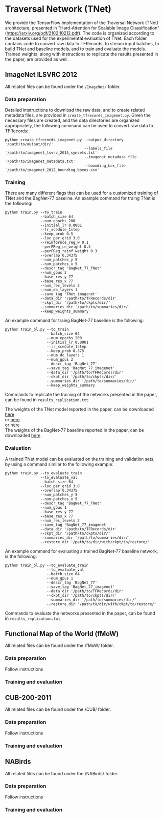 # Traversal Network (TNet)

We provide the TensorFlow implementation of the Traversal Network (TNet) architecture, presented in "Hard-Attention for Scalable Image Classification" (https://arxiv.org/pdf/2102.10212.pdf). The code is organized according to the datasets used for the experimental evaluation of TNet. Each folder contains code to convert raw data to TFRecords, to stream input batches, to build TNet and baseline models, and to train and evaluate the models. Trained weights, along with instructions to replicate the results presented in the paper, are provided as well.

## ImageNet ILSVRC 2012

All related files can be found under the `/ImageNet/` folder.

### Data preparation

Detailed intstructions to download the raw data, and to create related metadata files, are provided in `create_tfrecords_imagenet.py`. Given the necessary files are created, and the data directories are organized appropriately, the following command can be used to convert raw data to TFRecords:

```
python create_tfrecords_imagenet.py --output_directory '/path/to/output/dir/'
                                    --labels_file '/path/to/imagenet_lsvrc_2015_synsets.txt'
                                    --imagenet_metadata_file '/path/to/imagenet_metadata.txt'
                                    --bounding_box_file '/path/to/imagenet_2012_bounding_boxes.csv'
```

### Training

There are many different flags that can be used for a customized training of TNet and the BagNet-77 baseline. An example command for traing TNet is the following:

```
python train.py --to_train
                --batch_size 64
                --num_epochs 200
                --initial_lr 0.0001
                --lr_scedule_1step
                --keep_prob 0.5
                --loc_per_grid 3.0
                --reinfornce_reg_w 0.1
                --perFReg_ce_weight 0.3
                --perFReg_reinf_weight 0.3
                --overlap 0.34375
                --num_patches_y 5
                --num_patches_x 5
                --descr_tag 'BagNet_77_TNet'
                --num_gpus 2
                --base_res_y 77
                --base_res_x 77
                --num_res_levels 2
                --num_do_layers 1
                --save_tag 'TNet_imagenet'
                --data_dir '/path/to/TFRecords/dir'
                --ckpt_dir '/path/to/ckpts/dir/'
                --summaries_dir '/path/to/summaries/dir/'
                --keep_weights_summary
```

An example command for traing BagNet-77 baseline is the following:

```
python train_bl.py --to_train
                   --batch_size 64
                   --num_epochs 200
                   --initial_lr 0.0001
                   --lr_scedule_1step
                   --keep_prob 0.375
                   --num_do_layers 1
                   --num_gpus 2
                   --descr_tag 'BagNet_77'
                   --save_tag 'BagNet_77_imagenet'
                   --data_dir '/path/to/TFRecords/dir'
                   --ckpt_dir '/path/to/ckpts/dir/'
                   --summaries_dir '/path/to/summaries/dir/'
                   --keep_weights_summary
```

Commands to replicate the training of the networks presented in the paper, can be found in `results_replication.txt`.

The weights of the TNet model reported in the paper, can be downloaded [here](https://docs.google.com/uc?export=download&id=11xk3DqB_966XPZSGThTr6h-Rbm4sRGjJ). <br />
or <a href="https://drive.google.com/file/d/11xk3DqB_966XPZSGThTr6h-Rbm4sRGjJ/view?usp=sharing" download>here</a> <br />
or <a href="https://docs.google.com/u/0/uc?export=download&confirm=4xUu&id=11xk3DqB_966XPZSGThTr6h-Rbm4sRGjJ" download>here</a> <br />
The weights of the BagNet-77 baseline reported in the paper, can be downloaded [here](https://drive.google.com/file/d/120ek3sPJP8yKfD9EFf7qlV6siz5GVW5a/view?usp=sharing)

### Evaluation

A trained TNet model can be evaluated on the training and validation sets, by using a command similar to the following example:

```
python train.py --to_evaluate_train
                --to_evaluate_val
                --batch_size 64
                --loc_per_grid 3.0
                --overlap 0.34375
                --num_patches_y 5
                --num_patches_x 5
                --descr_tag 'BagNet_77_TNet'
                --num_gpus 1
                --base_res_y 77
                --base_res_x 77
                --num_res_levels 2
                --save_tag 'BagNet_77_imagenet'
                --data_dir '/path/to/TFRecords/dir'
                --ckpt_dir '/path/to/ckpts/dir/'
                --summaries_dir '/path/to/summaries/dir/'
                --restore_dir '/path/to/dir/with/ckpt/to/restore/'
```

An example command for evaluating a trained BagNet-77 baseline network, is the following:

```
python train_bl.py --to_evaluate_train
                   --to_evaluate_val
                   --batch_size 64
                   --num_gpus 1
                   --descr_tag 'BagNet_77'
                   --save_tag 'BagNet_77_imagenet'
                   --data_dir '/path/to/TFRecords/dir'
                   --ckpt_dir '/path/to/ckpts/dir/'
                   --summaries_dir '/path/to/summaries/dir/'
                   --restore_dir '/path/to/dir/with/ckpt/to/restore/'
```

Commands to evaluate the networks presented in the paper, can be found in `results_replication.txt`.

## Functional Map of the World (fMoW)

All related files can be found under the /fMoW/ folder.

### Data preparation

Follow instructions

### Training and evaluation

## CUB-200-2011

All related files can be found under the /CUB/ folder.

### Data preparation

Follow instructions

### Training and evaluation

## NABirds

All related files can be found under the /NABirds/ folder.

### Data preparation

Follow instructions

### Training and evaluation

